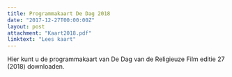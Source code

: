 ```yaml
---
title: Programmakaart De Dag 2018
date: "2017-12-27T00:00:00Z"
layout: post
attachment: "Kaart2018.pdf"
linktext: "Lees kaart"
---
```

Hier kunt u de programmakaart van De Dag van de Religieuze Film editie 27 (2018) downloaden. 
